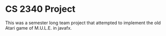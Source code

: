# CS 2340 Project

This was a semester long team project that attempted to implement the old Atari game of M.U.L.E. in javafx. 
